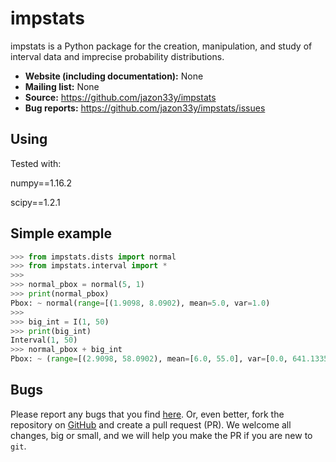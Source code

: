 impstats
========

impstats is a Python package for the creation, manipulation,
and study of interval data and imprecise probability distributions.

- **Website (including documentation):** None
- **Mailing list:** None
- **Source:** https://github.com/jazon33y/impstats
- **Bug reports:** https://github.com/jazon33y/impstats/issues

Using
-------
Tested with:

numpy==1.16.2

scipy==1.2.1
<!-- Install
-------

Install the latest version of impstats::

    $ pip install impstats

Install with all optional dependencies::

    $ pip install impstats[all] -->
Simple example
--------------

```python
>>> from impstats.dists import normal
>>> from impstats.interval import *
>>>
>>> normal_pbox = normal(5, 1)
>>> print(normal_pbox)
Pbox: ~ normal(range=[(1.9098, 8.0902), mean=5.0, var=1.0)
>>>
>>> big_int = I(1, 50)
>>> print(big_int)
Interval(1, 50)
>>> normal_pbox + big_int
Pbox: ~ (range=[(2.9098, 58.0902), mean=[6.0, 55.0], var=[0.0, 641.1335])
```

Bugs
----

Please report any bugs that you find [here](https://github.com/jazon33y/impstats/issues).
Or, even better, fork the repository on [GitHub](https://github.com/jazon33y/impstats)
and create a pull request (PR). We welcome all changes, big or small, and we
will help you make the PR if you are new to `git`.

